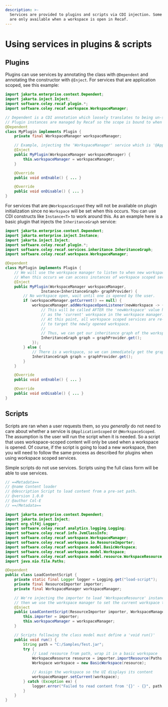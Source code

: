 ```yaml
---
description: >-
  Services are provided to plugins and scripts via CDI injection. Some services
  are only available when a workspace is open in Recaf.
---
```


# Using services in plugins & scripts

## Plugins

Plugins can use services by annotating the class with `@Dependent` and annotating the constructor with `@Inject`. For services that are application scoped, see this example:

```java
import jakarta.enterprise.context.Dependent;
import jakarta.inject.Inject;
import software.coley.recaf.plugin.*;
import software.coley.recaf.workspace.WorkspaceManager;

// Dependent is a CDI annotation which loosely translates to being un-scoped.
// Plugin instances are managed by Recaf so the scope is bound to when plugins are loaded in practice.
@Dependent
class MyPlugin implements Plugin {
    private final WorkspaceManager workspaceManager;

    // Example, injecting the 'WorkspaceManager' service which is '@ApplicationScoped'
    @Inject
    public MyPlugin(WorkspaceManager workspaceManager) {
        this.workspaceManager = workspaceManager;
    }

    @Override
    public void onEnable() { ... }

    @Override
    public void onDisable() { ... }
}
```

For services that are `@WorkspaceScoped` they will not be available on plugin initialization since no `Workspace` will be set when this occurs. You can use CDI constructs like `Instance<T>` to work around this. As an example here is a basic plugin that injects the `InheritanceGraph` service:

```java
import jakarta.enterprise.context.Dependent;
import jakarta.enterprise.inject.Instance;
import jakarta.inject.Inject;
import software.coley.recaf.plugin.*;
import software.coley.recaf.services.inheritance.InheritanceGraph;
import software.coley.recaf.workspace.WorkspaceManager;

@Dependent
class MyPlugin implements Plugin {
    // We will use the workspace manager to listen to when new workspaces are opened.
    // When this occurs we can access instances of workspace scoped services.
    @Inject
    public MyPlugin(WorkspaceManager workspaceManager, 
                Instance<InheritanceGraph> graphProvider) {
        // No workspace open, wait until one is opened by the user.
        if (workspaceManager.getCurrent() == null) {
            workspaceManager.addWorkspaceOpenListener(newWorkspace -> {
                // This will be called AFTER the 'newWorkspace' value has been assigned
                // as the 'current' workspace in the workspace manager.
                // At this point, all workspace scoped services are re-allocated by CDI
                // to target the newly opened workspace.
                //
                // Thus, we can get our inheritance graph of the workspace here.
                InheritanceGraph graph = graphProvider.get();
            });
        } else {
            // There is a workspace, so we can immediately get the graph for the current workspace.
            InheritanceGraph graph = graphProvider.get();
        }
    }

    @Override
    public void onEnable() { ... }

    @Override
    public void onDisable() { ... }
}
```

## Scripts

Scripts are ran when a user requests them, so you _generally_ do not need to care about whether a service is `@ApplicationScoped` or `@WorkspaceScoped`. The assumption is the user will run the script when it is needed. So a script that uses workspace-scoped content will only be used when a workspace is opened. Of course, if the script is going to load a new workspace, then you will need to follow the same process as described for plugins when using workspace scoped services.

Simple scripts do not use services. Scripts using the full class form will be able to use services.

```java
// ==Metadata==
// @name Content loader
// @description Script to load content from a pre-set path.
// @version 1.0.0
// @author Col-E
// ==/Metadata==

import jakarta.enterprise.context.Dependent;
import jakarta.inject.Inject;
import org.slf4j.Logger;
import software.coley.recaf.analytics.logging.Logging;
import software.coley.recaf.info.JvmClassInfo;
import software.coley.recaf.workspace.WorkspaceManager;
import software.coley.recaf.workspace.io.ResourceImporter;
import software.coley.recaf.workspace.model.BasicWorkspace;
import software.coley.recaf.workspace.model.Workspace;
import software.coley.recaf.workspace.model.resource.WorkspaceResource;
import java.nio.file.Paths;

@Dependent
public class LoadContentScript {
    private static final Logger logger = Logging.get("load-script");
    private final ResourceImporter importer;
    private final WorkspaceManager workspaceManager;

    // We're injecting the importer to load 'WorkspaceResource' instances from paths on our system
    // then we use the workspace manager to set the current workspace to the loaded content.
    @Inject
    public LoadContentScript(ResourceImporter importer, WorkspaceManager workspaceManager) {
        this.importer = importer;
        this.workspaceManager = workspaceManager;
    }

    // Scripts following the class model must define a 'void run()'
    public void run() {
        String path = "C:/Samples/Test.jar";
        try {
            // Load resource from path, wrap it in a basic workspace
            WorkspaceResource resource = importer.importResource(Paths.get(path));
            Workspace workspace = new BasicWorkspace(resource);

            // Assign the workspace so the UI displays its content
            workspaceManager.setCurrent(workspace);
        } catch (Exception ex) {
            logger.error("Failed to read content from '{}' - {}", path, ex.getMessage());
        }
    }
}
```

